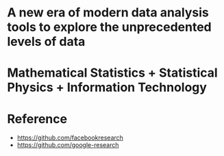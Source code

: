 # A new era of modern data analysis tools to explore the unprecedented levels of data

# Mathematical Statistics + Statistical Physics + Information Technology

# Reference
- https://github.com/facebookresearch
- https://github.com/google-research

